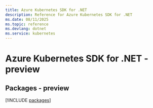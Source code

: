 ```yaml
---
title: Azure Kubernetes SDK for .NET
description: Reference for Azure Kubernetes SDK for .NET
ms.date: 08/11/2025
ms.topic: reference
ms.devlang: dotnet
ms.service: kubernetes
---
```

# Azure Kubernetes SDK for .NET - preview
## Packages - preview
[!INCLUDE [packages](kubernetes-index.md)]